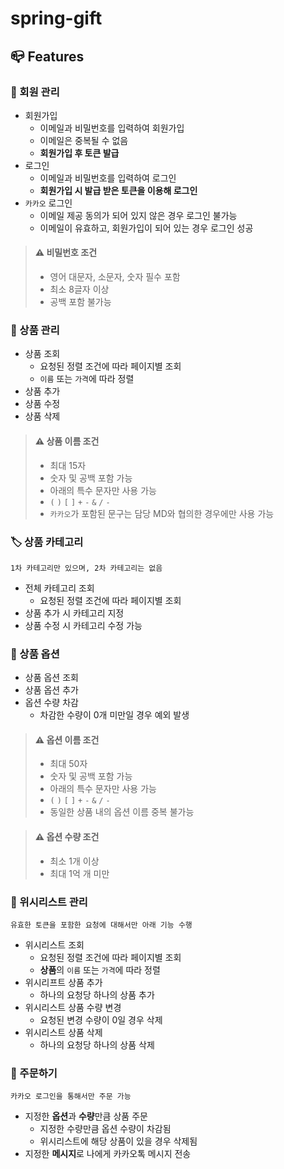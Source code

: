 # spring-gift

## 📪 Features

### 👤 회원 관리
- 회원가입
  - 이메일과 비밀번호를 입력하여 회원가입
  - 이메일은 중복될 수 없음
  - **회원가입 후 토큰 발급**
- 로그인
  - 이메일과 비밀번호를 입력하여 로그인
  - **회원가입 시 발급 받은 토큰을 이용해 로그인**
- `카카오` 로그인
  - 이메일 제공 동의가 되어 있지 않은 경우 로그인 불가능
  - 이메일이 유효하고, 회원가입이 되어 있는 경우 로그인 성공

>#### ⚠️ 비밀번호 조건
> - 영어 대문자, 소문자, 숫자 필수 포함
> - 최소 8글자 이상
> - 공백 포함 불가능

### 🎁 상품 관리
- 상품 조회
  - 요청된 정렬 조건에 따라 페이지별 조회
  - `이름` 또는 `가격`에 따라 정렬
- 상품 추가
- 상품 수정
- 상품 삭제

>#### ⚠️ 상품 이름 조건
>- 최대 15자
>- 숫자 및 공백 포함 가능
>- 아래의 특수 문자만 사용 가능
>  - `(` `)` `[` `]` `+` `-` `&` `/` `-`
>- `카카오`가 포함된 문구는 담당 MD와 협의한 경우에만 사용 가능

### 🏷️ 상품 카테고리
```
1차 카테고리만 있으며, 2차 카테고리는 없음
```
- 전체 카테고리 조회
  - 요청된 정렬 조건에 따라 페이지별 조회
- 상품 추가 시 카테고리 지정
- 상품 수정 시 카테고리 수정 가능

### 🎨 상품 옵션
- 상품 옵션 조회
- 상품 옵션 추가
- 옵션 수량 차감
  - 차감한 수량이 0개 미만일 경우 예외 발생

> #### ⚠️ 옵션 이름 조건
> - 최대 50자
> - 숫자 및 공백 포함 가능
>- 아래의 특수 문자만 사용 가능
>  - `(` `)` `[` `]` `+` `-` `&` `/` `-`
>- 동일한 상품 내의 옵션 이름 중복 불가능

> #### ⚠️ 옵션 수량 조건
> - 최소 1개 이상
> - 최대 1억 개 미만

### 📜 위시리스트 관리
```
유효한 토큰을 포함한 요청에 대해서만 아래 기능 수행
```
- 위시리스트 조회
  - 요청된 정렬 조건에 따라 페이지별 조회
  - **상품**의 `이름` 또는 `가격`에 따라 정렬
- 위시리프트 상품 추가
  - 하나의 요청당 하나의 상품 추가
- 위시리스트 상품 수량 변경
  - 요청된 변경 수량이 0일 경우 삭제
- 위시리스트 상품 삭제
  - 하나의 요청당 하나의 상품 삭제

### 🛒 주문하기
```
카카오 로그인을 통해서만 주문 가능
```
- 지정한 **옵션**과 **수량**만큼 상품 주문
  - 지정한 수량만큼 옵션 수량이 차감됨
  - 위시리스트에 해당 상품이 있을 경우 삭제됨
- 지정한 **메시지**로 나에게 카카오톡 메시지 전송